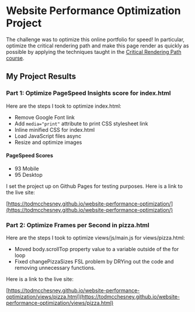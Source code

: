 # Website Performance Optimization Project

The challenge was to optimize this online portfolio for speed! In
particular, optimize the critical rendering path and make this page
render as quickly as possible by applying the techniques taught in the
[Critical Rendering Path course](https://www.udacity.com/course/ud884).

## My Project Results

### Part 1: Optimize PageSpeed Insights score for index.html

Here are the steps I took to optimize index.html:

* Remove Google Font link
* Add ```media="print"``` attribute to print CSS stylesheet link
* Inline minified CSS for index.html
* Load JavaScript files async
* Resize and optimize images

#### PageSpeed Scores

* 93 Mobile
* 95 Desktop

I set the project up on Github Pages for testing purposes. Here is a
link to the live site:

[https://todmcchesney.github.io/website-performance-optimization/](https://todmcchesney.github.io/website-performance-optimization/)

### Part 2: Optimize Frames per Second in pizza.html

Here are the steps I took to optimize views/js/main.js for
views/pizza.html:

* Moved body.scrollTop property value to a variable outside of the for
loop
* Fixed changePizzaSizes FSL problem by DRYing out the code and removing
unnecessary functions.

Here is a link to the live site:

[https://todmcchesney.github.io/website-performance-optimization/views/pizza.html](https://todmcchesney.github.io/website-performance-optimization/views/pizza.html)
